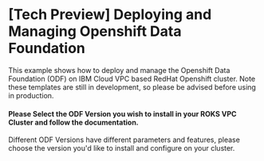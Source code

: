 # [Tech Preview] Deploying and Managing Openshift Data Foundation

This example shows how to deploy and manage the Openshift Data Foundation (ODF) on IBM Cloud VPC based RedHat Openshift cluster. Note these templates are still in development, so please be advised before using in production.

#### Please Select the ODF Version you wish to install in your ROKS VPC Cluster and follow the documentation.

Different ODF Versions have different parameters and features, please choose the version you'd like to install and configure on your cluster.